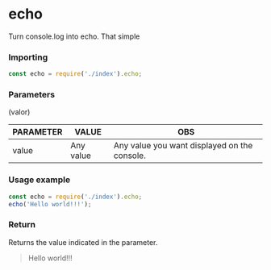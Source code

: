 # echo
Turn console.log into echo. That simple

### Importing  
```javascript
const echo = require('./index').echo;
```  
  
### Parameters  
(valor)

| PARAMETER  | VALUE           | OBS                                           |
|------------|-----------------|-----------------------------------------------|
| value      | Any value       | Any value you want displayed on the console.  |
  

### Usage example 

```javascript
const echo = require('./index').echo;
echo('Hello world!!!');
```
### Return  

Returns the value indicated in the parameter.

> Hello world!!!